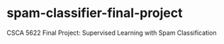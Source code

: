 # spam-classifier-final-project
CSCA 5622 Final Project: Supervised Learning with Spam Classification

